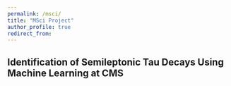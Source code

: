 ```yaml
---
permalink: /msci/
title: "MSci Project"
author_profile: true
redirect_from: 
---
```


## Identification of Semileptonic Tau Decays Using Machine Learning at CMS

